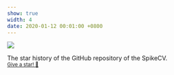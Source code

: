 ```yaml
---
show: true
width: 4
date: 2020-01-12 00:01:00 +0800
---
```

<div>
  <img data-src="https://api.star-history.com/svg?repos=Zyj061/SpikeCV&type=Date" class="lazy w-100 rounded-top" src="{{ '/assets/images/empty_300x200.png' | relative_url }}">
  <div class="card-body">
    <p class="card-text">
      The star history of the GitHub repository of the SpikeCV.<br>
      <small><a href="https://github.com/Zyj061/SpikeCV" target="_blank">Give a star! 🌟</a></small>
    </p>
  </div>
</div>
